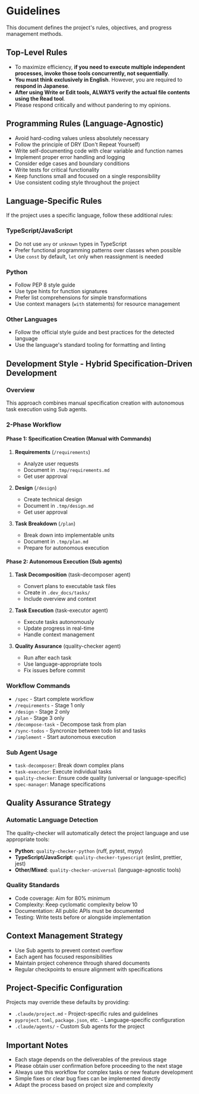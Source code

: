 # Guidelines
This document defines the project's rules, objectives, and progress management methods.

## Top-Level Rules
- To maximize efficiency, **if you need to execute multiple independent processes, invoke those tools concurrently, not sequentially**.
- **You must think exclusively in English**. However, you are required to **respond in Japanese**.
- **After using Write or Edit tools, ALWAYS verify the actual file contents using the Read tool**.
- Please respond critically and without pandering to my opinions.

## Programming Rules (Language-Agnostic)
- Avoid hard-coding values unless absolutely necessary
- Follow the principle of DRY (Don't Repeat Yourself)
- Write self-documenting code with clear variable and function names
- Implement proper error handling and logging
- Consider edge cases and boundary conditions
- Write tests for critical functionality
- Keep functions small and focused on a single responsibility
- Use consistent coding style throughout the project

## Language-Specific Rules
If the project uses a specific language, follow these additional rules:

### TypeScript/JavaScript
- Do not use `any` or `unknown` types in TypeScript
- Prefer functional programming patterns over classes when possible
- Use `const` by default, `let` only when reassignment is needed

### Python
- Follow PEP 8 style guide
- Use type hints for function signatures
- Prefer list comprehensions for simple transformations
- Use context managers (`with` statements) for resource management

### Other Languages
- Follow the official style guide and best practices for the detected language
- Use the language's standard tooling for formatting and linting

## Development Style - Hybrid Specification-Driven Development

### Overview
This approach combines manual specification creation with autonomous task execution using Sub agents.

### 2-Phase Workflow

#### Phase 1: Specification Creation (Manual with Commands)
1. **Requirements** (`/requirements`)
   - Analyze user requests
   - Document in `.tmp/requirements.md`
   - Get user approval

2. **Design** (`/design`)
   - Create technical design
   - Document in `.tmp/design.md`
   - Get user approval

3. **Task Breakdown** (`/plan`)
   - Break down into implementable units
   - Document in `.tmp/plan.md`
   - Prepare for autonomous execution

#### Phase 2: Autonomous Execution (Sub agents)
1. **Task Decomposition** (task-decomposer agent)
   - Convert plans to executable task files
   - Create in `.dev_docs/tasks/`
   - Include overview and context

2. **Task Execution** (task-executor agent)
   - Execute tasks autonomously
   - Update progress in real-time
   - Handle context management

3. **Quality Assurance** (quality-checker agent)
   - Run after each task
   - Use language-appropriate tools
   - Fix issues before commit

### Workflow Commands
- `/spec` - Start complete workflow
- `/requirements` - Stage 1 only
- `/design` - Stage 2 only
- `/plan` - Stage 3 only
- `/decompose-task` - Decompose task from plan
- `/sync-todos` - Syncronize between todo list and tasks
- `/implement` - Start autonomous execution

### Sub Agent Usage
- `task-decomposer`: Break down complex plans
- `task-executor`: Execute individual tasks
- `quality-checker`: Ensure code quality (universal or language-specific)
- `spec-manager`: Manage specifications

## Quality Assurance Strategy

### Automatic Language Detection
The quality-checker will automatically detect the project language and use appropriate tools:
- **Python**: `quality-checker-python` (ruff, pytest, mypy)
- **TypeScript/JavaScript**: `quality-checker-typescript` (eslint, prettier, jest)
- **Other/Mixed**: `quality-checker-universal` (language-agnostic tools)

### Quality Standards
- Code coverage: Aim for 80% minimum
- Complexity: Keep cyclomatic complexity below 10
- Documentation: All public APIs must be documented
- Testing: Write tests before or alongside implementation

## Context Management Strategy
- Use Sub agents to prevent context overflow
- Each agent has focused responsibilities
- Maintain project coherence through shared documents
- Regular checkpoints to ensure alignment with specifications

## Project-Specific Configuration
Projects may override these defaults by providing:
- `.claude/project.md` - Project-specific rules and guidelines
- `pyproject.toml`, `package.json`, etc. - Language-specific configuration
- `.claude/agents/` - Custom Sub agents for the project

## Important Notes
- Each stage depends on the deliverables of the previous stage
- Please obtain user confirmation before proceeding to the next stage
- Always use this workflow for complex tasks or new feature development
- Simple fixes or clear bug fixes can be implemented directly
- Adapt the process based on project size and complexity